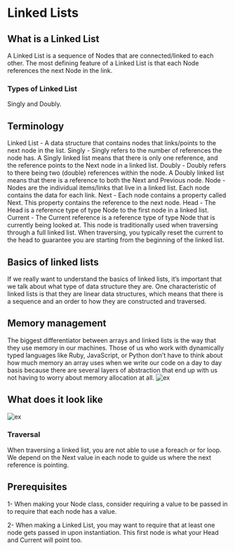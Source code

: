 # Linked Lists

## What is a Linked List
A Linked List is a sequence of Nodes that are connected/linked to each other. The most defining feature of a Linked List is that each Node references the next Node in the link.

### Types of Linked List 
Singly and Doubly.


## Terminology
Linked List - A data structure that contains nodes that links/points to the next node in the list.
Singly - Singly refers to the number of references the node has. A Singly linked list means that there is only one reference, and the reference points to the Next node in a linked list.
Doubly - Doubly refers to there being two (double) references within the node. A Doubly linked list means that there is a reference to both the Next and Previous node.
Node - Nodes are the individual items/links that live in a linked list. Each node contains the data for each link.
Next - Each node contains a property called Next. This property contains the reference to the next node.
Head - The Head is a reference type of type Node to the first node in a linked list.
Current - The Current reference is a reference type of type Node that is currently being looked at. This node is traditionally used when traversing through a full linked list. When traversing, you typically reset the current to the head to guarantee you are starting from the beginning of the linked list.


## Basics of linked lists
If we really want to understand the basics of linked lists, it’s important that we talk about what type of data structure they are.
One characteristic of linked lists is that they are linear data structures, which means that there is a sequence and an order to how they are constructed and traversed. 

## Memory management
The biggest differentiator between arrays and linked lists is the way that they use memory in our machines. Those of us who work with dynamically typed languages like Ruby, JavaScript, or Python don’t have to think about how much memory an array uses when we write our code on a day to day basis because there are several layers of abstraction that end up with us not having to worry about memory allocation at all.
![ex](https://miro.medium.com/max/700/1*G43FVT5xJ1n1QDKVNZUxXQ.jpeg)

## What does it look like
![ex](https://codefellows.github.io/common_curriculum/data_structures_and_algorithms/Code_401/class-05/resources/images/LinkedList1.PNG)

### Traversal
When traversing a linked list, you are not able to use a foreach or for loop. We depend on the Next value in each node to guide us where the next reference is pointing.




## Prerequisites
1- When making your Node class, consider requiring a value to be passed in to require that each node has a value.

2- When making a Linked List, you may want to require that at least one node gets passed in upon instantiation. This first node is what your Head and Current will point too.

